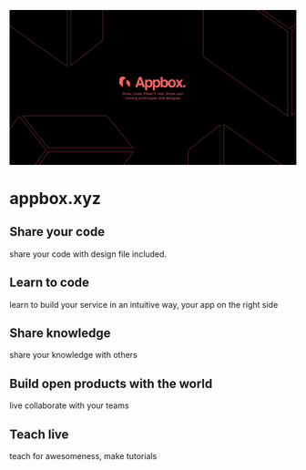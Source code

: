 ![appbox.xya](./branding/appbox.xyz-cover-line-br.png)

# appbox.xyz

## Share your code
share your code with design file included.

## Learn to code
learn to build your service in an intuitive way, your app on the right side

## Share knowledge
share your knowledge with others

## Build open products with the world
live collaborate with your teams

## Teach live
teach for awesomeness, make tutorials
